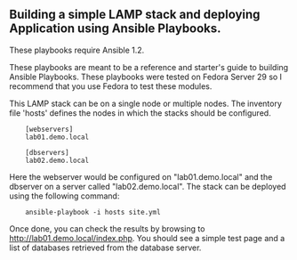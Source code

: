 Building a simple LAMP stack and deploying Application using Ansible Playbooks.
-------------------------------------------
These playbooks require Ansible 1.2.

These playbooks are meant to be a reference and starter's guide to building
Ansible Playbooks. These playbooks were tested on Fedora Server 29 so I recommend
that you use Fedora to test these modules.

This LAMP stack can be on a single node or multiple nodes. The inventory file
'hosts' defines the nodes in which the stacks should be configured.

        [webservers]
        lab01.demo.local

        [dbservers]
        lab02.demo.local

Here the webserver would be configured on "lab01.demo.local" and the dbserver on a
server called "lab02.demo.local". The stack can be deployed using the following
command:

        ansible-playbook -i hosts site.yml

Once done, you can check the results by browsing to http://lab01.demo.local/index.php.
You should see a simple test page and a list of databases retrieved from the
database server.
